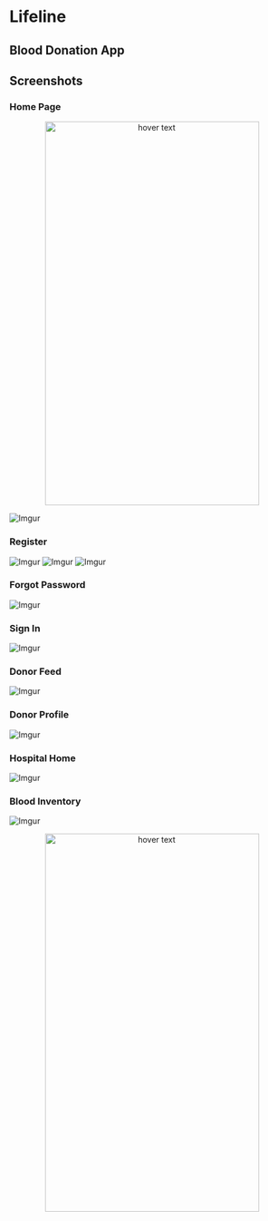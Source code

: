 # Lifeline
## Blood Donation App

## Screenshots

### Home Page
<p align="center">
  <img src="https://i.imgur.com/Oz3aSWM.png" width="378" height="677" title="hover text">
</p>

![Imgur](https://i.imgur.com/Oz3aSWM.png)

### Register
![Imgur](https://i.imgur.com/ukCMHR7.png)
![Imgur](https://i.imgur.com/NlQXiPD.png)
![Imgur](https://i.imgur.com/esOpxHR.png)

### Forgot Password
![Imgur](https://i.imgur.com/nCAMAUm.png)

### Sign In
![Imgur](https://i.imgur.com/DURXzkL.png)

### Donor Feed
![Imgur](https://i.imgur.com/wbtsZqa.png)

### Donor Profile
![Imgur](https://i.imgur.com/PnSdrET.png)

### Hospital Home
![Imgur](https://i.imgur.com/75WCBm8.png)

### Blood Inventory
![Imgur](https://i.imgur.com/XycUnX4.png)

<p align="center">
  <img src="https://i.imgur.com/XycUnX4.png" width="378" height="667" title="hover text">
</p>
